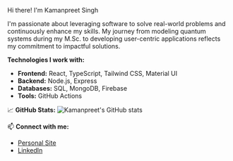 Hi there! I'm Kamanpreet Singh

I'm passionate about leveraging software to solve real-world problems and continuously enhance my skills. My journey from modeling quantum systems during my M.Sc. to developing user-centric applications reflects my commitment to impactful solutions.

**Technologies I work with:**
- **Frontend:** React, TypeScript, Tailwind CSS, Material UI
- **Backend:** Node.js, Express
- **Databases:** SQL, MongoDB, Firebase
- **Tools:** GitHub Actions

📈 **GitHub Stats:**
![Kamanpreet's GitHub stats](https://github-readme-stats.vercel.app/api?username=kskaman&show_icons=true&theme=radical)

📫 **Connect with me:**
- [Personal Site](kskaman.me)
- [LinkedIn](https://www.linkedin.com/in/kamanpreet-singh-b64672119/)
